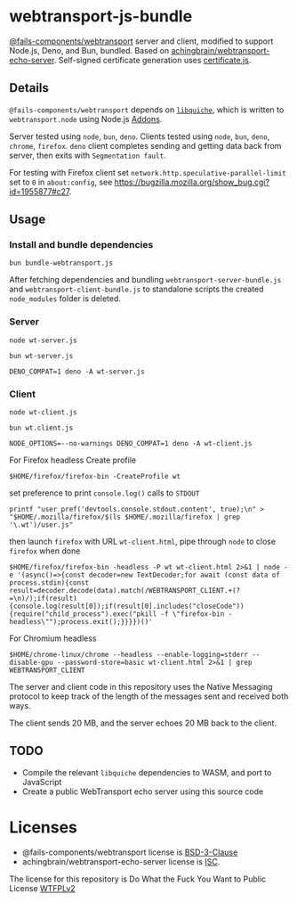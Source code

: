 # webtransport-js-bundle

[@fails-components/webtransport](https://github.com/fails-components/webtransport)
server and client, modified to support Node.js, Deno, and Bun, bundled. Based on [achingbrain/webtransport-echo-server](https://github.com/achingbrain/webtransport-echo-server).
Self-signed certificate generation uses [certificate.js](https://github.com/achingbrain/webtransport-echo-server/blob/main/certificate.js).

## Details

`@fails-components/webtransport` depends on [`libquiche`](https://github.com/google/quiche), which is written to `webtransport.node`
using Node.js [Addons](https://nodejs.org/api/addons.html). 

Server tested using `node`, `bun`, `deno`. Clients tested using `node`, `bun`, `deno`, `chrome`, `firefox`. `deno` client completes sending and getting data back from server, then exits with `Segmentation fault`. 

For testing with Firefox client set `network.http.speculative-parallel-limit` set to `0` in `about:config`, see https://bugzilla.mozilla.org/show_bug.cgi?id=1955877#c27.


## Usage

### Install and bundle dependencies

```
bun bundle-webtransport.js
```

After fetching dependencies and bundling `webtransport-server-bundle.js`
and `webtransport-client-bundle.js` to standalone scripts the created `node_modules` folder is
deleted.

### Server

```
node wt-server.js
```

```
bun wt-server.js 
```

```
DENO_COMPAT=1 deno -A wt-server.js 
```

### Client

```
node wt-client.js
```

```
bun wt.client.js 
```

```
NODE_OPTIONS=--no-warnings DENO_COMPAT=1 deno -A wt-client.js
```

For Firefox headless Create profile
```
$HOME/firefox/firefox-bin -CreateProfile wt
```

set preference to print `console.log()` calls to `STDOUT`

```
printf "user_pref('devtools.console.stdout.content', true);\n" > "$HOME/.mozilla/firefox/$(ls $HOME/.mozilla/firefox | grep '\.wt')/user.js"
```

then launch `firefox` with URL `wt-client.html`, pipe through `node` to close `firefox` when done

```
$HOME/firefox/firefox-bin -headless -P wt wt-client.html 2>&1 | node -e '(async()=>{const decoder=new TextDecoder;for await (const data of process.stdin){const result=decoder.decode(data).match(/WEBTRANSPORT_CLIENT.+(?=\n)/);if(result){console.log(result[0]);if(result[0].includes("closeCode")){require("child_process").exec("pkill -f \"firefox-bin -headless\"");process.exit();}}}})()'
```

For Chromium headless

```
$HOME/chrome-linux/chrome --headless --enable-logging=stderr --disable-gpu --password-store=basic wt-client.html 2>&1 | grep WEBTRANSPORT_CLIENT
```


The server and client code in this repository uses the Native Messaging 
protocol to keep track of the length of the messages sent and received both ways.

The client sends 20 MB, and the server echoes 20 MB back to the client.

## TODO

- Compile the relevant `libquiche` dependencies to WASM, and port to JavaScript
- Create a public WebTransport echo server using this source code

# Licenses

- @fails-components/webtransport license is [BSD-3-Clause](https://github.com/guest271314/webtransport-1/blob/master/package.json#L13C15-L13C27)
- achingbrain/webtransport-echo-server
license is [ISC](https://github.com/achingbrain/webtransport-echo-server/blob/main/package.json#L11).

The license for this repository is Do What the Fuck You Want to Public License [WTFPLv2](http://www.wtfpl.net/about/)

